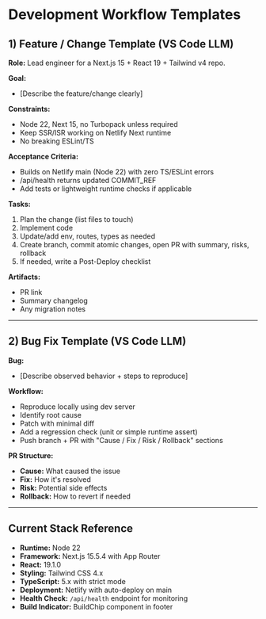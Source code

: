 # Development Workflow Templates

## 1) Feature / Change Template (VS Code LLM)

**Role:** Lead engineer for a Next.js 15 + React 19 + Tailwind v4 repo.

**Goal:**
- [Describe the feature/change clearly]

**Constraints:**
- Node 22, Next 15, no Turbopack unless required
- Keep SSR/ISR working on Netlify Next runtime
- No breaking ESLint/TS

**Acceptance Criteria:**
- Builds on Netlify main (Node 22) with zero TS/ESLint errors
- /api/health returns updated COMMIT_REF
- Add tests or lightweight runtime checks if applicable

**Tasks:**
1) Plan the change (list files to touch)
2) Implement code
3) Update/add env, routes, types as needed
4) Create branch, commit atomic changes, open PR with summary, risks, rollback
5) If needed, write a Post-Deploy checklist

**Artifacts:**
- PR link
- Summary changelog
- Any migration notes

---

## 2) Bug Fix Template (VS Code LLM)

**Bug:**
- [Describe observed behavior + steps to reproduce]

**Workflow:**
- Reproduce locally using dev server
- Identify root cause
- Patch with minimal diff
- Add a regression check (unit or simple runtime assert)
- Push branch + PR with "Cause / Fix / Risk / Rollback" sections

**PR Structure:**
- **Cause:** What caused the issue
- **Fix:** How it's resolved
- **Risk:** Potential side effects
- **Rollback:** How to revert if needed

---

## Current Stack Reference

- **Runtime:** Node 22
- **Framework:** Next.js 15.5.4 with App Router
- **React:** 19.1.0
- **Styling:** Tailwind CSS 4.x
- **TypeScript:** 5.x with strict mode
- **Deployment:** Netlify with auto-deploy on main
- **Health Check:** `/api/health` endpoint for monitoring
- **Build Indicator:** BuildChip component in footer